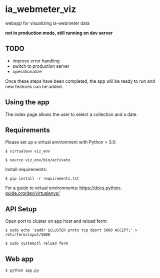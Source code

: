 # ia_webmeter_viz

webapp for visualizing ia-webmeter data

**not in production mode, still running on dev server**

## TODO

- improve error handling
- switch to production server
- operationalize

Once these steps have been completed, the app will be ready to run and new
features can be added.

## Using the app

The index page allows the user to select a collection and a date. 
## Requirements

Please set up a virtual environment with Python > 3.0:

```
$ virtualenv viz_env

$ source viz_env/bin/activate
```

Install requirements:

`$ pip install -r requirements.txt`

For a guide to virtual environments: https://docs.python-guide.org/dev/virtualenvs/


## API Setup

Open port to cluster on app host and reload ferm:

```
$ sudo echo 'saddr $CLUSTER proto tcp dport 5000 ACCEPT;' > /etc/ferm/input/5000

$ sudo systemctl reload ferm 
```

## Web app

`$ python app.py `
